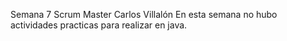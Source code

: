 Semana 7 Scrum Master Carlos Villalón
En esta semana no hubo actividades practicas para realizar en java.

